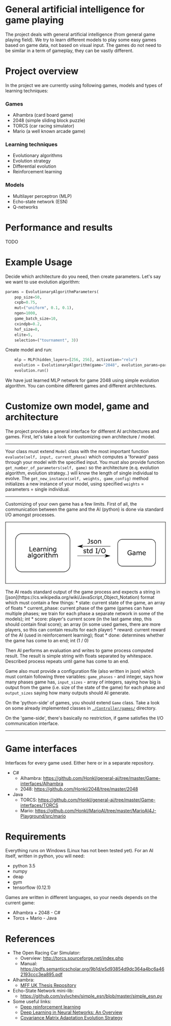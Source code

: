 # General artificial intelligence for game playing
The project deals with general artificial intelligence (from general game playing field). We try to learn different models to play some easy games based on game data, not based on visual input. The games do not need to be similar in a term of gameplay, they can be vastly different.

# Project overview
In the project we are currently using following games, models and types of learning techniques:
### Games
* Alhambra (card board game)
* 2048 (simple sliding block puzzle)
* TORCS (car racing simulator)
* Mario (a well known arcade game)

### Learning techniques
* Evolutionary algorithms
* Evolution strategy
* Differential evolution
* Reinforcement learning

### Models
* Multilayer perceptron (MLP)
* Echo-state network (ESN)
* Q-networks

# Performance and results
TODO

# Example Usage
Decide which architecture do you need, then create parameters. Let's say we want to use evolution algorithm:
```python
params = EvolutionaryAlgorithmParameters(
    pop_size=50,
    cxpb=0.75,
    mut=("uniform", 0.1, 0.1),
    ngen=1000,
    game_batch_size=10,
    cxindpb=0.2,
    hof_size=0,
    elite=5,
    selection=("tournament", 3))
```

Create model and run:
```python
    mlp = MLP(hidden_layers=[256, 256], activation="relu")
    evolution = EvolutionaryAlgorithm(game="2048", evolution_params=params, model=mlp)
    evolution.run()
```
We have just learned MLP network for game 2048 using simple evolution algorithm. You can combine different games and different architectures.

# Customize own model, game and architecture
The project provides a general interface for different AI architectures and games. First, let's take a look for customizing own architecture / model.
***
Your class must extend `Model` class with the most important function `evaluate(self, input, current_phase)` which computes a 'forward' pass through your model with the specified input. You must also provide function `get_number_of_parameters(self, game)` so the architecture (e.q. evolution algorithm, evolution strategy..) will know the length of single individual to evolve. The `get_new_instance(self, weights, game_config)` method initializes a new instance of your model, using specified `weights` = parameters = single individual.
***
Customizing of your own game has a few limits. First of all, the communication between the game and the AI (python) is done via standard I/O amongst processes.
<p align="center">
<img src="https://raw.githubusercontent.com/honkl/general-ai/master/communication.png" width="600"/>
</p>
The AI reads standard output of the game process and expects a string in [json](https://cs.wikipedia.org/wiki/JavaScript_Object_Notation) format which must contain a few things:
* state: current state of the game, an array of floats
* current_phase: current phase of the game (games can have multiple phases; we train for each phase a separate network in some of the models); int
* score: player's current score (in the last game step, this should contain final score); an array (in some used games, there are more players, so this can contain results for each player)
* reward: current reward of the AI (used in reinforcement learning); float
* done: determines whether the game has come to an end; int (1 / 0)
 
Then AI performs an evaluation and writes to game process computed result. The result is simple string with floats separated by whitespace. Described process repeats until game has come to an end.

Game also must provide a configuration file (also written in json) which must contain following three variables: `game_phases` - and integer, says how many phases game has, `input_sizes` - array of integers, saying how big is output from the game (i.e. size of the state of the game) for each phase and `output_sizes` saying how many outputs should AI generate.

On the 'python-side' of games, you should extend `Game` class. Take a look on some already implemented classes in [`./Controller/games/`](https://github.com/Honkl/general-ai/tree/master/Controller/games) directory.

On the 'game-side', there's basically no restriction, if game satisfies the I/O communication interface.
***

# Game interfaces
Interfaces for every game used. Either here or in a separate repository.
- C#
    - Alhambra: https://github.com/Honkl/general-ai/tree/master/Game-interfaces/Alhambra
    - 2048: https://github.com/Honkl/2048/tree/master/2048
- Java
    - TORCS: https://github.com/Honkl/general-ai/tree/master/Game-interfaces/TORCS
    - Mario: https://github.com/Honkl/MarioAI/tree/master/MarioAI4J-Playground/src/mario

# Requirements
Everything runs on Windows (Linux has not been tested yet). For an AI itself, written in python, you will need:
* python 3.5
* numpy
* deap
* gym
* tensorflow (0.12.1)

Games are written in different languages, so your needs depends on the current game:
* Alhambra + 2048 - C#
* Torcs + Mario - Java

# References
- The Open Racing Car Simulator:
    - Overview: http://torcs.sourceforge.net/index.php
    - Manual: https://pdfs.semanticscholar.org/9b1d/e5d93854d9dc364a4bc6a462193ccc3ea895.pdf
- Alhambra:
    - [MFF UK Thesis Repository](https://is.cuni.cz/webapps/zzp/detail/152723/23205131/?q=%7B%22______searchform___search%22%3A%22alhambra%22%2C%22______searchform___butsearch%22%3A%22Vyhledat%22%2C%22PNzzpSearchListbasic%22%3A1%7D&lang=cs)
- Echo-State Network mini-lib:
    - https://github.com/sylvchev/simple_esn/blob/master/simple_esn.py
- Some useful links:
    - [Deep reinforcement learning](https://storage.googleapis.com/deepmind-data/assets/papers/DeepMindNature14236Paper.pdf)
    - [Deep Learning in Neural Networks: An Overview](https://arxiv.org/pdf/1404.7828v4.pdf)
    - [Covariance Matrix Adaptation Evolution Strategy](https://en.wikipedia.org/wiki/CMA-ES)